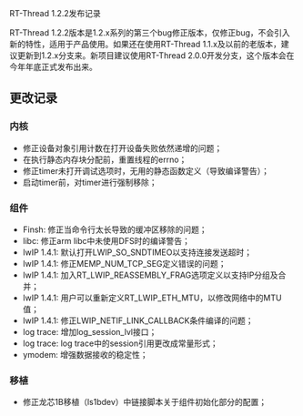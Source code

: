RT-Thread 1.2.2发布记录

RT-Thread 1.2.2版本是1.2.x系列的第三个bug修正版本，仅修正bug，不会引入新的特性，适用于产品使用。如果还在使用RT-Thread 1.1.x及以前的老版本，建议更新到1.2.x分支来。新项目建议使用RT-Thread 2.0.0开发分支，这个版本会在今年年底正式发布出来。

## 更改记录 ##

### 内核 ###
* 修正设备对象引用计数在打开设备失败依然递增的问题；
* 在执行静态内存块分配前，重置线程的errno；
* 修正timer未打开调试选项时，无用的静态函数定义（导致编译警告）；
* 启动timer前，对timer进行强制移除；

### 组件 ###
* Finsh: 修正当命令行太长导致的缓冲区移除的问题；
* libc: 修正arm libc中未使用DFS时的编译警告；
* lwIP 1.4.1: 默认打开LWIP_SO_SNDTIMEO以支持连接发送超时；
* lwIP 1.4.1: 修正MEMP_NUM_TCP_SEG定义错误的问题；
* lwIP 1.4.1: 加入RT_LWIP_REASSEMBLY_FRAG选项定义以支持IP分组及合并；
* lwIP 1.4.1: 用户可以重新定义RT_LWIP_ETH_MTU，以修改网络中的MTU值；
* lwIP 1.4.1: 修正LWIP_NETIF_LINK_CALLBACK条件编译的问题；
* log trace: 增加log_session_lvl接口；
* log trace: log trace中的session引用更改成常量形式；
* ymodem: 增强数据接收的稳定性；

### 移植 ###
* 修正龙芯1B移植（ls1bdev）中链接脚本关于组件初始化部分的配置；
